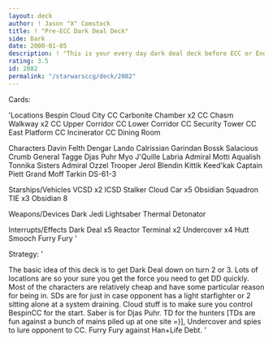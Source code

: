 ```yaml
---
layout: deck
author: ! Jason "X" Comstock
title: ! "Pre-ECC Dark Deal Deck"
side: Dark
date: 2000-01-05
description: ! "This is your every day dark deal deck before ECC or Endor, or even Special Ediion.Please rate this as it was before ECC comes out."
rating: 3.5
id: 2082
permalink: "/starwarsccg/deck/2082"
---
```

Cards: 

'Locations
Bespin Cloud City
CC Carbonite Chamber x2
CC Chasm Walkway x2
CC Upper Corridor
CC Lower Corridor
CC Security Tower
CC East Platform
CC Incinerator
CC Dining Room

Characters
Davin Felth
Dengar
Lando Calrissian
Garindan
Bossk
Salacious Crumb
General Tagge
Djas Puhr
Myo
J'Quille
Labria
Admiral Motti
Aqualish
Tonnika Sisters
Admiral Ozzel
Trooper Jerol Blendin
Kittik Keed'kak
Captain Piett
Grand Moff Tarkin
DS-61-3

Starships/Vehicles
VCSD x2
ICSD
Stalker
Cloud Car x5
Obsidian Squadron TIE x3
Obsidian 8

Weapons/Devices
Dark Jedi Lightsaber
Thermal Detonator

Interrupts/Effects
Dark Deal x5
Reactor Terminal x2
Undercover x4
Hutt Smooch
Furry Fury '

Strategy: '

The basic idea of this deck is to get Dark Deal down on turn 2 or 3. Lots of locations are so your
sure you get the force you need to get DD quickly. Most of the characters are relatively cheap and
have some particular reason for being in. SDs are for just in case opponent has a light starfighter or 2
sitting alone at a system draining. Cloud stuff is to make sure you control BespinCC for the start.
Saber is for Djas Puhr. TD for the hunters [TDs are fun against a bunch of mains piled up at one site
=)], Undercover and spies to lure opponent to CC. Furry Fury against Han+Life Debt.
'
